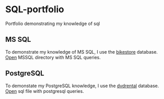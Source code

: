 # SQL-portfolio

Portfolio demonstrating my knowledge of sql

## MS SQL

To demonstrate my knowledge of MS SQL, I use
the [bikestore](https://www.sqlservertutorial.net/sql-server-sample-database/) database.
[Open](MSSQL) MSSQL directory with MS SQL queries.

## PostgreSQL

To demonstate my PostgreSQL knowledge, I use
the [dvdrental](https://www.postgresqltutorial.com/postgresql-getting-started/postgresql-sample-database/) database.
[Open](PostgreSQL/postgresql.sql) sql file with postgresql queries.